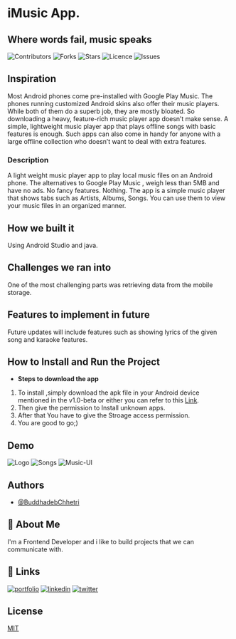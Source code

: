 # iMusic App.

## Where words fail, music speaks 

![Contributors](https://img.shields.io/github/contributors/Buddhad/iMusic-App)
![Forks](https://img.shields.io/github/forks/Buddhad/iMusic-App)
![Stars](https://img.shields.io/github/stars/Buddhad/iMusic-App)
![Licence](https://img.shields.io/github/license/Buddhad/iMusic-App)
![Issues](https://img.shields.io/github/issues/Buddhad/iMusic-App)


## Inspiration

Most Android phones come pre-installed with Google Play Music. The phones running customized Android skins also offer their music players. While both of them do a superb job, they are mostly bloated.
So downloading a heavy, feature-rich music player app doesn’t make sense. A simple, lightweight music player app that plays offline songs with basic features is enough. Such apps can also come in handy for anyone with a large offline collection who doesn’t want to deal with extra features.

### Description

A light weight music player app to play local music files on an Android phone. The alternatives to Google Play Music , weigh less than 5MB and have no ads. No fancy features. Nothing. The app is a simple music player that shows tabs such as Artists, Albums, Songs. You can use them to view your music files in an organized manner.

## How we built it

Using Android Studio and java.

## Challenges we ran into

One of the most challenging parts was retrieving data from the mobile storage.

## Features to implement in future

Future updates will include features such as showing lyrics of the given song and karaoke features.

## How to Install and Run the Project
- **Steps to download the app**

1. To install ,simply download the apk file in your Android device mentioned in the v1.0-beta or either you can refer to this [Link](https://github.com/Buddhad/iMusic-App/tree/master/APKfile/Imusic).
2. Then give the permission to Install unknown apps. 
3. After that You have to give the Stroage access permission.
4. You are good to go;)

## Demo

![Logo](https://cdn.discordapp.com/attachments/926055068271251467/944668048231657472/WhatsApp_Image_2022-02-20_at_00.12.44.jpeg)
![Songs](https://cdn.discordapp.com/attachments/926055068271251467/944668048021938258/WhatsApp_Image_2022-02-20_at_00.12.54.jpeg)
![Music-UI](https://cdn.discordapp.com/attachments/926055068271251467/944668047841562634/WhatsApp_Image_2022-02-20_at_00.12.54_1.jpeg)


## Authors

- [@BuddhadebChhetri](https://github.com/Buddhad)


## 🚀 About Me
I'm a Frontend Developer and i like to build projects that we can communicate with.


## 🔗 Links
[![portfolio](https://img.shields.io/badge/my_portfolio-000?style=for-the-badge&logo=ko-fi&logoColor=white)](http://buddhadebchhetri.bio.link/)
[![linkedin](https://img.shields.io/badge/linkedin-0A66C2?style=for-the-badge&logo=linkedin&logoColor=white)](https://www.linkedin.com/in/buddhadebchhetri/)
[![twitter](https://img.shields.io/badge/twitter-1DA1F2?style=for-the-badge&logo=twitter&logoColor=white)](https://twitter.com/Buddhadeb01)


## License

[MIT](https://github.com/Buddhad/iMusic-App/blob/master/LICENSE)

